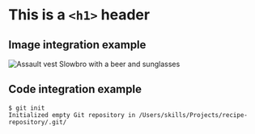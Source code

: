 # This is a `<h1>` header

## Image integration example

![Assault vest Slowbro with a beer and sunglasses](https://play.pokemonshowdown.com/sprites/afd/slowbro.png)

## Code integration example

```
$ git init
Initialized empty Git repository in /Users/skills/Projects/recipe-repository/.git/
```

